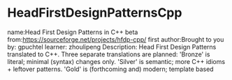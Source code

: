 # HeadFirstDesignPatternsCpp
name:Head First Design Patterns in C++ beta
from:https://sourceforge.net/projects/hfdp-cpp/
first author:Brought to you by: gpuchtel
learner: zhoulipeng
Description:
Head First Design Patterns translated to C++. Three separate translations are planned: 
'Bronze' is literal; minimal (syntax) changes only. 'Silver' is semantic; more C++ 
idioms + leftover patterns. 'Gold' is (forthcoming and) modern; template based